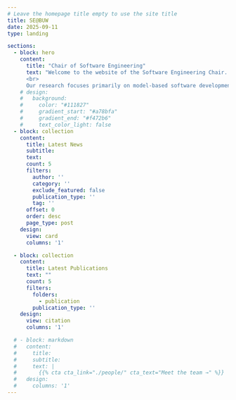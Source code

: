 ```yaml
---
# Leave the homepage title empty to use the site title
title: SE@BUW
date: 2025-09-11
type: landing

sections:
  - block: hero
    content:
      title: "Chair of Software Engineering"
      text: "Welcome to the website of the Software Engineering Chair. We focus on the effective and efficient design, development, and evolution of software.
      <br>
      Our research focuses primarily on model-based software development. This involves describing aspects of software systems using models that allow for higher levels of abstraction than, for example, code, but are more formal than natural language, thus allowing for a wide range of analyses. In particular, we focus on the evolution of software systems and their analysis using models. Applications can be found, for example, in the area of ​​reactive systems such as autonomous robots or self-driving cars."
    # design:
    #   background:
    #     color: "#111827"
    #     gradient_start: "#a78bfa"
    #     gradient_end: "#f472b6"
    #     text_color_light: false
  - block: collection
    content:
      title: Latest News
      subtitle:
      text:
      count: 5
      filters:
        author: ''
        category: ''
        exclude_featured: false
        publication_type: ''
        tag: ''
      offset: 0
      order: desc
      page_type: post
    design:
      view: card
      columns: '1'

  - block: collection
    content:
      title: Latest Publications
      text: ""
      count: 5
      filters:
        folders:
          - publication
        publication_type: ''
    design:
      view: citation
      columns: '1'

  # - block: markdown
  #   content:
  #     title:
  #     subtitle:
  #     text: |
  #       {{% cta cta_link="./people/" cta_text="Meet the team →" %}}
  #   design:
  #     columns: '1'
---
```

